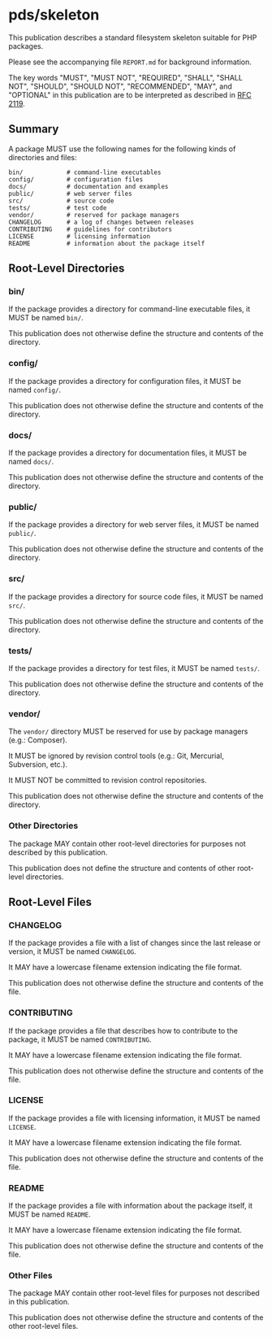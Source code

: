 # pds/skeleton

This publication describes a standard filesystem skeleton suitable for PHP
packages.

Please see the accompanying file `REPORT.md` for background information.

The key words "MUST", "MUST NOT", "REQUIRED", "SHALL", "SHALL NOT", "SHOULD",
"SHOULD NOT", "RECOMMENDED", "MAY", and "OPTIONAL" in this publication are to be
interpreted as described in [RFC 2119](http://tools.ietf.org/html/rfc2119).

## Summary

A package MUST use the following names for the following kinds of directories
and files:

```
bin/            # command-line executables
config/         # configuration files
docs/           # documentation and examples
public/         # web server files
src/            # source code
tests/          # test code
vendor/         # reserved for package managers
CHANGELOG       # a log of changes between releases
CONTRIBUTING    # guidelines for contributors
LICENSE         # licensing information
README          # information about the package itself
```

## Root-Level Directories

### bin/

If the package provides a directory for command-line executable files, it MUST
be named `bin/`.

This publication does not otherwise define the structure and contents of the
directory.

### config/

If the package provides a directory for configuration files, it MUST be named
`config/`.

This publication does not otherwise define the structure and contents of the
directory.

### docs/

If the package provides a directory for documentation files, it MUST be named
`docs/`.

This publication does not otherwise define the structure and contents of the
directory.

### public/

If the package provides a directory for web server files, it MUST be named
`public/`.

This publication does not otherwise define the structure and contents of the
directory.

### src/

If the package provides a directory for source code files, it MUST be named
`src/`.

This publication does not otherwise define the structure and contents of the
directory.

### tests/

If the package provides a directory for test files, it MUST be named `tests/`.

This publication does not otherwise define the structure and contents of the
directory.

### vendor/

The `vendor/` directory MUST be reserved for use by package managers (e.g.:
Composer).

It MUST be ignored by revision control tools (e.g.: Git, Mercurial, Subversion,
etc.).

It MUST NOT be committed to revision control repositories.

This publication does not otherwise define the structure and contents of the
directory.

### Other Directories

The package MAY contain other root-level directories for purposes not described
by this publication.

This publication does not define the structure and contents of other root-level
directories.

## Root-Level Files

### CHANGELOG

If the package provides a file with a list of changes since the last release or
version, it MUST be named `CHANGELOG`.

It MAY have a lowercase filename extension indicating the file format.

This publication does not otherwise define the structure and contents of the
file.

### CONTRIBUTING

If the package provides a file that describes how to contribute to the package,
it MUST be named `CONTRIBUTING`.

It MAY have a lowercase filename extension indicating the file format.

This publication does not otherwise define the structure and contents of the
file.

### LICENSE

If the package provides a file with licensing information, it MUST be named
`LICENSE`.

It MAY have a lowercase filename extension indicating the file format.

This publication does not otherwise define the structure and contents of the
file.

### README

If the package provides a file with information about the package itself, it
MUST be named `README`.

It MAY have a lowercase filename extension indicating the file format.

This publication does not otherwise define the structure and contents of the
file.

### Other Files

The package MAY contain other root-level files for purposes not described in
this publication.

This publication does not otherwise define the structure and contents of the
other root-level files.
